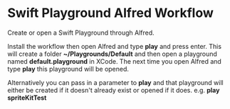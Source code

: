 Swift Playground Alfred Workflow
================================

Create or open a Swift Playground through Alfred.

Install the workflow then open Alfred and type **play** and press enter.  This will create a folder **~/Playgrounds/Default** and then open a playground named **default.playground** in XCode.  The next time you open Alfred and type **play** this playground will be opened.

Alternatively you can pass in a parameter to **play** and that playground will either be created if it doesn't already exist or opened if it does. e.g. **play spriteKitTest**